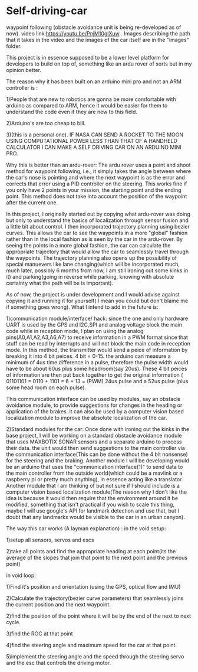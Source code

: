 # Self-driving-car 
waypoint following (obstacle avoidance unit is being re-developed as of now). video link:https://youtu.be/PnjM10glXuw . Images describing the path that it takes in the video and the images of the car itself are in the "images" folder.

This project is in essence supposed to be a lower level platform for developers to build on top of, something like an ardu rover of sorts but in my opinion better. 

The reason why it has been built on an arduino mini pro and not an ARM controller is :

1)People that are new to robotics are gonna be more comfortable with arduino as compared to ARM, hence it would be easier for them to understand the code even if they are new to this field.

2)Arduino's are too cheap to bill. 

3)(this is a personal one). IF NASA CAN SEND A ROCKET TO THE MOON USING COMPUTATIONAL POWER LESS THAN THAT OF A HANDHELD CALCULATOR I CAN MAKE A SELF DRIVING CAR ON AN ARDUINO MINI PRO. 

Why this is better than an ardu-rover: 
The ardu rover uses a point and shoot method for waypoint following, i.e., it simply takes the angle between where the car's nose is pointing and where the next waypoint is as the error and corrects that error using a PID controller on the steering. This works fine if you only have 2 points in your mission, the starting point and the ending point. This method does not take into account the position of the waypoint after the current one. 

In this project, I originally started out by copying what ardu-rover was doing but only to understand the basics of localization through sensor fusion and a little bit about control. I then incorporated trajectory planning using bezier curves. This allows the car to see the waypoints in a more "global" fashion rather than in the local fashion as is seen by the car in the ardu-rover. By seeing the points in a more global fashion, the car can calculate the appropriate trajectory that would allow the car to seamlessly travel through the waypoints. The trajectory planning also opens up the possibility of special manuevers like lane changing(which will be incorporated much, much later, possibly 6 months from now, I am still ironing out some kinks in it) and parking(going in reverse while parking, knowing with absolute certainty what the path will be is important). 

As of now, the project is under development and I would advise against copying it and running it for yourself( I mean you could but don't blame me if something goes wrong). What I intend to add in the future is:

1)communication module/interface/ hack: since the one and only hardware UART is used by the GPS and I2C,SPI and analog voltage block the main code while in reception mode, I plan on using the analog pins(A0,A1,A2,A3,A6,A7) to receive information in a PWM format since that stuff can be read by interrupts and will not block the main code in reception mode. In this method, the transmitter would send a peice of information by breaking it into 4 bit peices. 4 bit = 0-15. the arduino can measure a minimum of 4us time difference in a pulse, therefore the pulse width would have to be about 60us plus some headroom(say 20us). These 4 bit peices of information are then put back together to get the original information ( 01101101 = 0110 + 1101 = 6 + 13 = (PWM) 24us pulse and a 52us pulse (plus some head room on each pulse). 

This communication interface can be used by modules, say an obstacle avoidance module, to provide suggestions for changes in the heading or application of the brakes. it can also be used by a computer vision based localization module to improve the absolute localization of the car.

2)Standard modules for the car: Once done with ironing out the kinks in the base project, I will be working on a standard obstacle avoidance module that uses MAXBOTIX SONAR sensors and a separate arduino to process their data. the unit would then send suggestions to the main controller via the communication interface(This can be done without the 4 bit nonsense) for the steering and the braking. Another module I will be developing would be an arduino that uses the "communication interface(1)" to send data to the main controller from the outside world(which could be a mavlink or a raspberry pi or pretty much anything), in essence acting like a translator. Another module that I am thinking of but not sure if I should include is a computer vision based localization module(The reason why I don't like the idea is because it would then require that the environment around it be modified, something that isn't practical if you wish to scale this thing, maybe I will use google's API for landmark detection and use that, but I doubt that any landmarks would be visible to the car in an urban canyon).

The way this car works (A layman explanation) : 
in the void setup:

1)setup all sensors, servos and escs

2)take all points and find the appropriate heading at each point(its the average of the slopes that join that point to the next point and the previous point)  

in void loop:

1)Find it's position and orientation (using the GPS, optical flow and IMU) 

2)Calculate the trajectory(bezier curve parameters) that seamlessly joins the current position and the next waypoint. 

2)find the position of the point where it will be by the end of the next to next cycle.

3)find the ROC at that point 

4)find the steering angle and maximum speed for the car at that point.

5)implement the steering angle and the speed through the steering servo and the esc that controls the driving motor.
